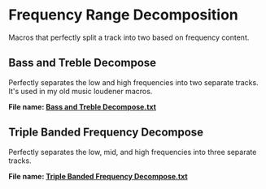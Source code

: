 # Frequency Range Decomposition

Macros that perfectly split a track into two based on frequency content.

## Bass and Treble Decompose

Perfectly separates the low and high frequencies into two separate tracks. It's used in my old music loudener macros.

**File name: [Bass and Treble Decompose.txt](https://github.com/somefoolouthere/audacity-macros/blob/main/freq_decompose/Bass%20and%20Treble%20Decompose.txt)**

## Triple Banded Frequency Decompose

Perfectly separates the low, mid, and high frequencies into three separate tracks.

**File name: [Triple Banded Frequency Decompose.txt](https://github.com/somefoolouthere/audacity-macros/blob/main/freq_decompose/Triple%20Banded%20Frequency%20Decompose.txt)**

